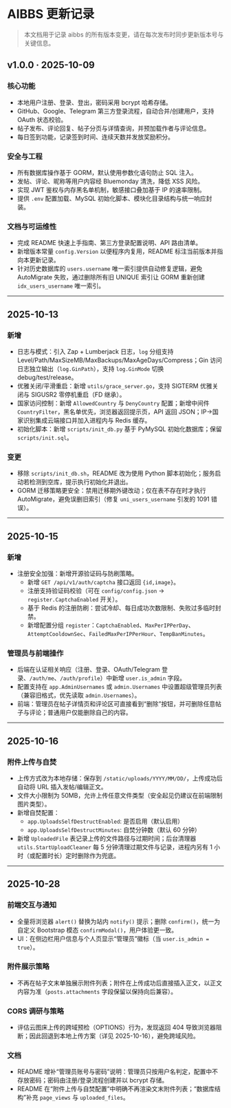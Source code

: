 # AIBBS 更新记录

> 本文档用于记录 aibbs 的所有版本变更，请在每次发布时同步更新版本号与关键信息。

## v1.0.0 · 2025-10-09

### 核心功能
- 本地用户注册、登录、登出，密码采用 bcrypt 哈希存储。
- GitHub、Google、Telegram 第三方登录流程，自动合并/创建用户，支持 OAuth 状态校验。
- 帖子发布、评论回复、帖子分页与详情查询，并预加载作者与评论信息。
- 每日签到功能，记录签到时间、连续天数并发放奖励积分。

### 安全与工程
- 所有数据库操作基于 GORM，默认使用参数化语句防止 SQL 注入。
- 发帖、评论、昵称等用户内容经 Bluemonday 清洗，降低 XSS 风险。
- 实现 JWT 鉴权与内存黑名单机制，敏感接口叠加基于 IP 的速率限制。
- 提供 `.env` 配置加载、MySQL 初始化脚本、模块化目录结构与统一响应封装。

### 文档与可运维性
- 完成 README 快速上手指南、第三方登录配置说明、API 路由清单。
- 新增版本常量 `config.Version` 以便程序内复用，README 标注当前版本并指向本更新记录。
- 针对历史数据库的 `users.username` 唯一索引提供自动修复逻辑，避免 AutoMigrate 失败，通过删除所有旧 UNIQUE 索引让 GORM 重新创建 `idx_users_username` 唯一索引。

---

## 2025-10-13

### 新增
- 日志与模式：引入 Zap + Lumberjack 日志，`log` 分组支持 Level/Path/MaxSizeMB/MaxBackups/MaxAgeDays/Compress；Gin 访问日志独立输出（`log.GinPath`），支持 `log.GinMode` 切换 debug/test/release。
- 优雅关闭/平滑重启：新增 `utils/grace_server.go`，支持 SIGTERM 优雅关闭与 SIGUSR2 零停机重启（FD 继承）。
- 国家访问控制：新增 `AllowedCountry` 与 `DenyCountry` 配置；新增中间件 `CountryFilter`，黑名单优先，浏览器返回提示页，API 返回 JSON；IP→国家识别集成云端接口并加入进程内与 Redis 缓存。
- 初始化脚本：新增 `scripts/init_db.py` 基于 PyMySQL 初始化数据库；保留 `scripts/init.sql`。

### 变更
- 移除 `scripts/init_db.sh`，README 改为使用 Python 脚本初始化；服务启动若检测到空库，提示执行初始化并退出。
- GORM 迁移策略更安全：禁用迁移期外键改动；仅在表不存在时才执行 AutoMigrate，避免误删旧索引（修复 `uni_users_username` 引发的 1091 错误）。

---

## 2025-10-15

### 新增
- 注册安全加强：新增开源验证码与防刷策略。
	- 新增 `GET /api/v1/auth/captcha` 接口返回 `{id,image}`。
	- 注册支持验证码校验（可在 `config/config.json` → `register.CaptchaEnabled` 开关）。
	- 基于 Redis 的注册防刷：尝试冷却、每日成功次数限制、失败过多临时封禁。
	- 新增配置分组 `register`：`CaptchaEnabled`、`MaxPerIPPerDay`、`AttemptCooldownSec`、`FailedMaxPerIPPerHour`、`TempBanMinutes`。

### 管理员与前端操作
- 后端在认证相关响应（注册、登录、OAuth/Telegram 登录、`/auth/me`、`/auth/profile`）中新增 `user.is_admin` 字段。
- 配置支持在 `app.AdminUsernames` 或 `admin.Usernames` 中设置超级管理员列表（兼容旧格式，优先读取 `admin.Usernames`）。
- 前端：管理员在帖子详情页和评论区可直接看到“删除”按钮，并可删除任意帖子与评论；普通用户仅能删除自己的内容。

---

## 2025-10-16

### 附件上传与自焚
- 上传方式改为本地存储：保存到 `/static/uploads/YYYY/MM/DD/`，上传成功后自动将 URL 插入发帖/编辑正文。
- 文件大小限制为 50MB，允许上传任意文件类型（安全起见仍建议在前端限制图片类型）。
- 新增自焚配置：
	- `app.UploadsSelfDestructEnabled`: 是否启用（默认启用）
	- `app.UploadsSelfDestructMinutes`: 自焚分钟数（默认 60 分钟）
 - 新增 `UploadedFile` 表记录上传的文件路径与过期时间；后台清理器 `utils.StartUploadCleaner` 每 5 分钟清理过期文件与记录，进程内另有 1 小时（或配置时长）定时删除作为兜底。

---

## 2025-10-28

### 前端交互与通知
- 全量将浏览器 `alert()` 替换为站内 `notify()` 提示；删除 `confirm()`，统一为自定义 Bootstrap 模态 `confirmModal()`，用户体验更一致。
- UI：在侧边栏用户信息与个人页显示“管理员”徽标（当 `user.is_admin = true`）。

### 附件展示策略
- 不再在帖子文末单独展示附件列表；附件在上传成功后直接插入正文，以正文内容为准（`posts.attachments` 字段保留以保持向后兼容）。

### CORS 调研与策略
- 评估云图床上传的跨域预检（OPTIONS）行为，发现返回 404 导致浏览器阻断；因此回退到本地上传方案（详见 2025-10-16），避免跨域风险。

### 文档
- README 增补“管理员账号与密码”说明：管理员只按用户名判定，配置中不存放密码；密码由注册/登录流程创建并以 bcrypt 存储。
- README 在“附件上传与自焚配置”中明确不再渲染文末附件列表；“数据库结构”补充 `page_views` 与 `uploaded_files`。

